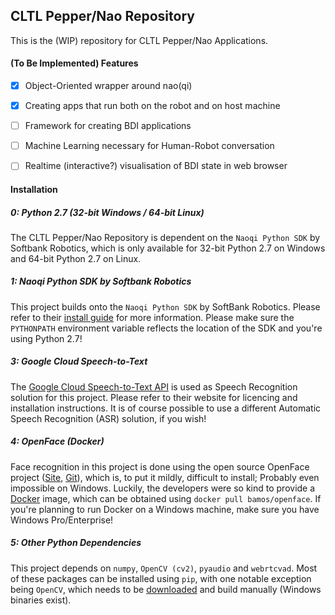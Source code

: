 CLTL Pepper/Nao Repository
--------------------------

This is the (WIP) repository for CLTL Pepper/Nao Applications.

#### (To Be Implemented) Features
- [x] Object-Oriented wrapper around nao(qi)
- [x] Creating apps that run both on the robot and on host machine
- [ ] Framework for creating BDI applications
- [ ] Machine Learning necessary for Human-Robot conversation
- [ ] Realtime (interactive?) visualisation of BDI state in web browser


#### Installation

##### 0: Python 2.7 (32-bit Windows / 64-bit Linux)
The CLTL Pepper/Nao Repository is dependent on the ``Naoqi Python SDK`` by Softbank Robotics,
which is only available for 32-bit Python 2.7 on Windows and 64-bit Python 2.7 on Linux.

##### 1: Naoqi Python SDK by Softbank Robotics
This project builds onto the ``Naoqi Python SDK`` by SoftBank Robotics.
Please refer to their [install guide](http://doc.aldebaran.com/2-5/dev/python/install_guide.html) for more information.
Please make sure the ``PYTHONPATH`` environment variable reflects the location of the SDK and you're using Python 2.7!

##### 3: Google Cloud Speech-to-Text
The [Google Cloud Speech-to-Text API](https://cloud.google.com/speech-to-text/) is used as Speech Recognition solution for this project.
Please refer to their website for licencing and installation instructions.
It is of course possible to use a different Automatic Speech Recognition (ASR) solution, if you wish!

##### 4: OpenFace (Docker)
Face recognition in this project is done using the open source OpenFace project ([Site](http://cmusatyalab.github.io/openface/), [Git](https://github.com/cmusatyalab/openface)),
which is, to put it mildly, difficult to install; Probably even impossible on Windows.
Luckily, the developers were so kind to provide a [Docker](https://www.docker.com/) image, which can be obtained using `docker pull bamos/openface`.
If you're planning to run Docker on a Windows machine, make sure you have Windows Pro/Enterprise!

##### 5: Other Python Dependencies
This project depends on ``numpy``, ``OpenCV (cv2)``, ``pyaudio`` and ``webrtcvad``.
Most of these packages can be installed using ``pip``,  with one notable exception being ``OpenCV``,
which needs to be [downloaded](https://docs.opencv.org/3.0-beta/doc/py_tutorials/py_setup/py_table_of_contents_setup/py_table_of_contents_setup.html) and build manually (Windows binaries exist).